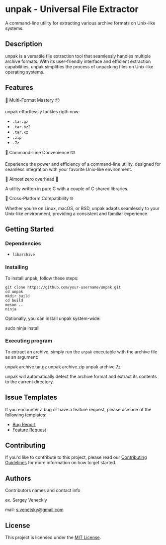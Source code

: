 # unpak - Universal File Extractor

A command-line utility for extracting various archive formats on Unix-like systems.

## Description

unpak is a versatile file extraction tool that seamlessly handles multiple archive formats. With its user-friendly interface and efficient extraction capabilities, unpak simplifies the process of unpacking files on Unix-like operating systems.

## Features
🌋 Multi-Format Mastery 📦

unpak effortlessly tackles rigth now:  
- `.tar.gz`   
- `.tar.bz2`   
- `.tar.xz`   
- `.zip`
- `.7z` 

🌋 Command-Line Convenience ⌨️

Experience the power and efficiency of a command-line utility, designed for seamless integration with your favorite Unix-like environment.  

🌋 Almost zero overhead 🦾  

A utility written in pure C with a couple of C shared libraries.

🌋 Cross-Platform Compatibility 🌐

Whether you're on Linux, macOS, or BSD, unpak adapts seamlessly to your Unix-like environment, providing a consistent and familiar experience.

## Getting Started

### Dependencies
- `libarchive`

### Installing
To install unpak, follow these steps:
```
git clone https://github.com/your-username/unpak.git
cd unpak
mkdir build
cd build
meson ..
ninja
```

Optionally, you can install unpak system-wide:

sudo ninja install


### Executing program
To extract an archive, simply run the `unpak` executable with the archive file as an argument:

unpak archive.tar.gz
unpak archive.zip
unpak archive.7z

unpak will automatically detect the archive format and extract its contents to the current directory.

## Issue Templates
If you encounter a bug or have a feature request, please use one of the following templates:

- [Bug Report](.github/ISSUE_TEMPLATE/bug_report.md)
- [Feature Request](.github/ISSUE_TEMPLATE/feature_request.md)

## Contributing

If you'd like to contribute to this project, please read our [Contributing Guidelines](CONTRIBUTING.md) for more information on how to get started.

## Authors
Contributors names and contact info

ex. Sergey Veneckiy 

mail: s.venetsky@gmail.com


## License
This project is licensed under the [MIT License](LICENSE).
